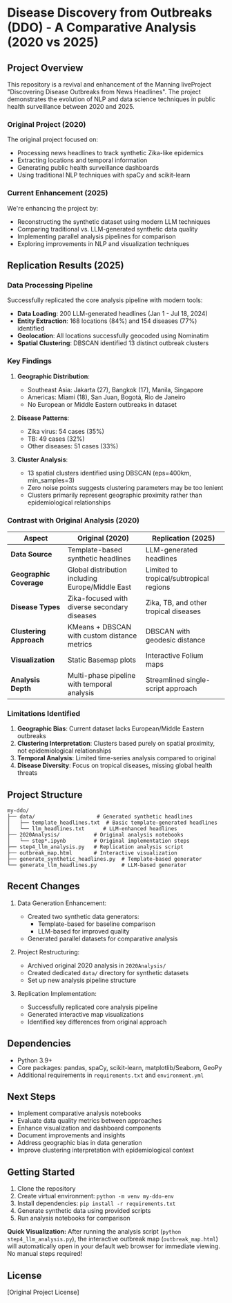 # Disease Discovery from Outbreaks (DDO) - A Comparative Analysis (2020 vs 2025)

## Project Overview
This repository is a revival and enhancement of the Manning liveProject "Discovering Disease Outbreaks from News Headlines". The project demonstrates the evolution of NLP and data science techniques in public health surveillance between 2020 and 2025.

### Original Project (2020)
The original project focused on:
- Processing news headlines to track synthetic Zika-like epidemics
- Extracting locations and temporal information
- Generating public health surveillance dashboards
- Using traditional NLP techniques with spaCy and scikit-learn

### Current Enhancement (2025)
We're enhancing the project by:
- Reconstructing the synthetic dataset using modern LLM techniques
- Comparing traditional vs. LLM-generated synthetic data quality
- Implementing parallel analysis pipelines for comparison
- Exploring improvements in NLP and visualization techniques

## Replication Results (2025)

### Data Processing Pipeline
Successfully replicated the core analysis pipeline with modern tools:
- **Data Loading**: 200 LLM-generated headlines (Jan 1 - Jul 18, 2024)
- **Entity Extraction**: 168 locations (84%) and 154 diseases (77%) identified
- **Geolocation**: All locations successfully geocoded using Nominatim
- **Spatial Clustering**: DBSCAN identified 13 distinct outbreak clusters

### Key Findings
1. **Geographic Distribution**: 
   - Southeast Asia: Jakarta (27), Bangkok (17), Manila, Singapore
   - Americas: Miami (18), San Juan, Bogotá, Rio de Janeiro
   - No European or Middle Eastern outbreaks in dataset

2. **Disease Patterns**:
   - Zika virus: 54 cases (35%)
   - TB: 49 cases (32%)
   - Other diseases: 51 cases (33%)

3. **Cluster Analysis**:
   - 13 spatial clusters identified using DBSCAN (eps=400km, min_samples=3)
   - Zero noise points suggests clustering parameters may be too lenient
   - Clusters primarily represent geographic proximity rather than epidemiological relationships

### Contrast with Original Analysis (2020)

| Aspect | Original (2020) | Replication (2025) |
|--------|-----------------|-------------------|
| **Data Source** | Template-based synthetic headlines | LLM-generated headlines |
| **Geographic Coverage** | Global distribution including Europe/Middle East | Limited to tropical/subtropical regions |
| **Disease Types** | Zika-focused with diverse secondary diseases | Zika, TB, and other tropical diseases |
| **Clustering Approach** | KMeans + DBSCAN with custom distance metrics | DBSCAN with geodesic distance |
| **Visualization** | Static Basemap plots | Interactive Folium maps |
| **Analysis Depth** | Multi-phase pipeline with temporal analysis | Streamlined single-script approach |

### Limitations Identified
1. **Geographic Bias**: Current dataset lacks European/Middle Eastern outbreaks
2. **Clustering Interpretation**: Clusters based purely on spatial proximity, not epidemiological relationships
3. **Temporal Analysis**: Limited time-series analysis compared to original
4. **Disease Diversity**: Focus on tropical diseases, missing global health threats

## Project Structure
```
my-ddo/
├── data/                    # Generated synthetic headlines
│   ├── template_headlines.txt  # Basic template-generated headlines
│   └── llm_headlines.txt      # LLM-enhanced headlines
├── 2020Analysis/           # Original analysis notebooks
│   └── step*.ipynb         # Original implementation steps
├── step4_llm_analysis.py   # Replication analysis script
├── outbreak_map.html       # Interactive visualization
├── generate_synthetic_headlines.py  # Template-based generator
└── generate_llm_headlines.py        # LLM-based generator
```

## Recent Changes
1. Data Generation Enhancement:
   - Created two synthetic data generators:
     - Template-based for baseline comparison
     - LLM-based for improved quality
   - Generated parallel datasets for comparative analysis

2. Project Restructuring:
   - Archived original 2020 analysis in `2020Analysis/`
   - Created dedicated `data/` directory for synthetic datasets
   - Set up new analysis pipeline structure

3. Replication Implementation:
   - Successfully replicated core analysis pipeline
   - Generated interactive map visualizations
   - Identified key differences from original approach

## Dependencies
- Python 3.9+
- Core packages: pandas, spaCy, scikit-learn, matplotlib/Seaborn, GeoPy
- Additional requirements in `requirements.txt` and `environment.yml`

## Next Steps
- Implement comparative analysis notebooks
- Evaluate data quality metrics between approaches
- Enhance visualization and dashboard components
- Document improvements and insights
- Address geographic bias in data generation
- Improve clustering interpretation with epidemiological context

## Getting Started
1. Clone the repository
2. Create virtual environment: `python -m venv my-ddo-env`
3. Install dependencies: `pip install -r requirements.txt`
4. Generate synthetic data using provided scripts
5. Run analysis notebooks for comparison

**Quick Visualization:**
After running the analysis script (`python step4_llm_analysis.py`), the interactive outbreak map (`outbreak_map.html`) will automatically open in your default web browser for immediate viewing. No manual steps required!

## License
[Original Project License] 